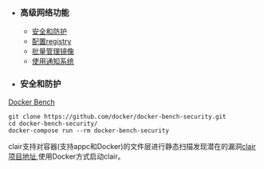+ ### 高级网络功能 
    + [安全和防护](#安全和防护)
    + [配置registry](#配置文件管理私有仓库)
    + [批量管理镜像](#批量管理镜像)
    + [使用通知系统](#使用通知系统)
+ ### 安全和防护
[Docker Bench](https://github.com/docker/docker-bench-secu-rity)
```
git clone https://github.com/docker/docker-bench-security.git
cd docker-bench-security/
docker-compose run --rm docker-bench-security
```
clair支持对容器(支持appc和Docker)的文件层进行静态扫描发现潜在的漏洞[clair项目地址](https://github.com/coreos/clair),使用Docker方式启动clair。
